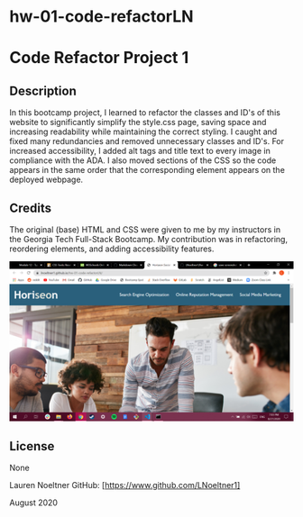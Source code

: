 # hw-01-code-refactorLN

Code Refactor Project 1
===========

## Description

In this bootcamp project, I learned to refactor the classes and ID's of this website to significantly simplify the style.css page, saving space and increasing readability while maintaining the correct styling. I caught and fixed many redundancies and removed unnecessary classes and ID's. For increased accessibility, I added alt tags and title text to every image in compliance with the ADA. I also moved sections of the CSS so the code appears in the same order that the corresponding element appears on the deployed webpage.

## Credits

The original (base) HTML and CSS were given to me by my instructors in the Georgia Tech Full-Stack Bootcamp. My contribution was in refactoring, reordering elements, and adding accessibility features.

![Deployed Website Screenshot](assets\images\Screenshot.png)

## License
None

Lauren Noeltner
GitHub: [https://www.github.com/LNoeltner1]

August 2020